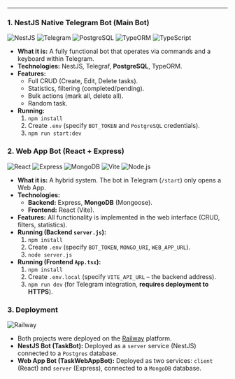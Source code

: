 ---

### 1. NestJS Native Telegram Bot (Main Bot)

![NestJS](https://img.shields.io/badge/NestJS-E0234E?style=for-the-badge&logo=nestjs&logoColor=white) ![Telegram](https://img.shields.io/badge/Telegram-26A5E4?style=for-the-badge&logo=telegram&logoColor=white) ![PostgreSQL](https://img.shields.io/badge/PostgreSQL-4169E1?style=for-the-badge&logo=postgresql&logoColor=white) ![TypeORM](https://img.shields.io/badge/TypeORM-FE6732?style=for-the-badge&logo=typeorm&logoColor=white) ![TypeScript](https://img.shields.io/badge/TypeScript-3178C6?style=for-the-badge&logo=typescript&logoColor=white)

* **What it is:** A fully functional bot that operates via commands and a keyboard within Telegram.
* **Technologies:** NestJS, Telegraf, **PostgreSQL**, TypeORM.
* **Features:**
    * Full CRUD (Create, Edit, Delete tasks).
    * Statistics, filtering (completed/pending).
    * Bulk actions (mark all, delete all).
    * Random task.
* **Running:**
    1.  `npm install`
    2.  Create `.env` (specify `BOT_TOKEN` and `PostgreSQL` credentials).
    3.  `npm run start:dev`

### 2. Web App Bot (React + Express)

![React](https://img.shields.io/badge/React-61DAFB?style=for-the-badge&logo=react&logoColor=black) ![Express](https://img.shields.io/badge/Express-000000?style=for-the-badge&logo=express&logoColor=white) ![MongoDB](https://img.shields.io/badge/MongoDB-47A248?style=for-the-badge&logo=mongodb&logoColor=white) ![Vite](https://img.shields.io/badge/Vite-646CFF?style=for-the-badge&logo=vite&logoColor=white) ![Node.js](https://img.shields.io/badge/Node.js-339933?style=for-the-badge&logo=nodedotjs&logoColor=white)

* **What it is:** A hybrid system. The bot in Telegram (`/start`) only opens a Web App.
* **Technologies:**
    * **Backend:** Express, **MongoDB** (Mongoose).
    * **Frontend:** React (Vite).
* **Features:** All functionality is implemented in the web interface (CRUD, filters, statistics).
* **Running (Backend `server.js`):**
    1.  `npm install`
    2.  Create `.env` (specify `BOT_TOKEN`, `MONGO_URI`, `WEB_APP_URL`).
    3.  `node server.js`
* **Running (Frontend `App.tsx`):**
    1.  `npm install`
    2.  Create `.env.local` (specify `VITE_API_URL` – the backend address).
    3.  `npm run dev` (for Telegram integration, **requires deployment to HTTPS**).

### 3. Deployment

![Railway](https://img.shields.io/badge/Railway-0B0D0E?style=for-the-badge&logo=railway&logoColor=white)

* Both projects were deployed on the [Railway](https://railway.app/) platform.
* **NestJS Bot (TaskBot):** Deployed as a `server` service (NestJS) connected to a `Postgres` database.
* **Web App Bot (TaskWebAppBot):** Deployed as two services: `client` (React) and `server` (Express), connected to a `MongoDB` database.
